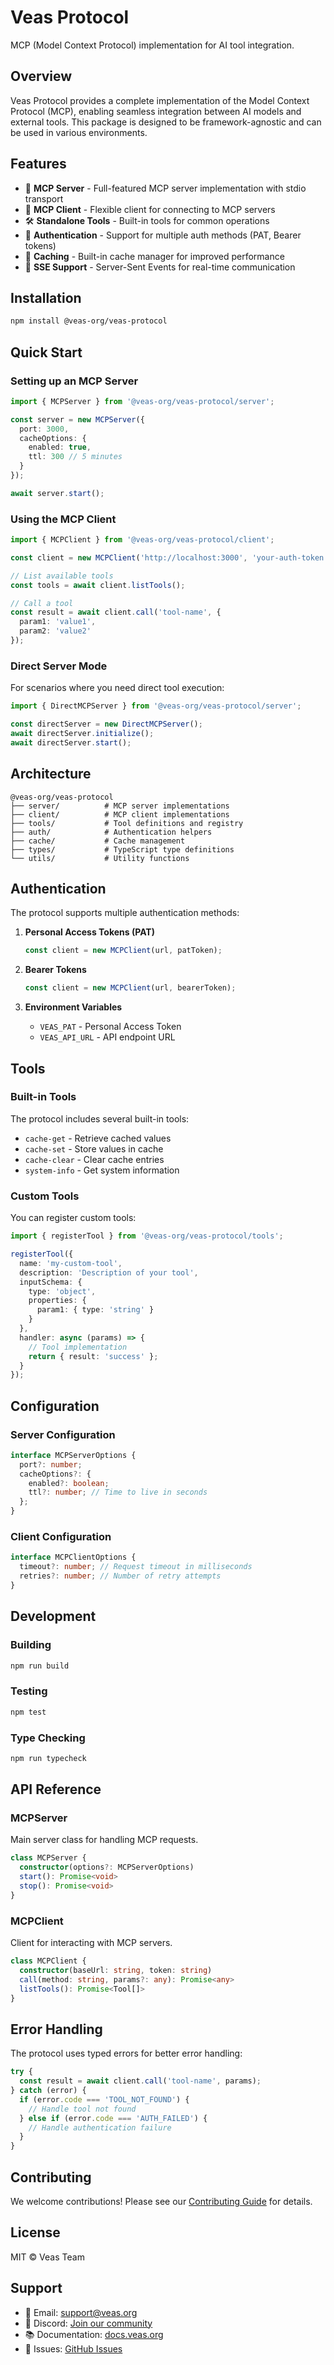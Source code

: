 # Veas Protocol

MCP (Model Context Protocol) implementation for AI tool integration.

## Overview

Veas Protocol provides a complete implementation of the Model Context Protocol (MCP), enabling seamless integration between AI models and external tools. This package is designed to be framework-agnostic and can be used in various environments.

## Features

- 🚀 **MCP Server** - Full-featured MCP server implementation with stdio transport
- 🔌 **MCP Client** - Flexible client for connecting to MCP servers
- 🛠️ **Standalone Tools** - Built-in tools for common operations
- 🔐 **Authentication** - Support for multiple auth methods (PAT, Bearer tokens)
- 💾 **Caching** - Built-in cache manager for improved performance
- 🔄 **SSE Support** - Server-Sent Events for real-time communication

## Installation

```bash
npm install @veas-org/veas-protocol
```

## Quick Start

### Setting up an MCP Server

```typescript
import { MCPServer } from '@veas-org/veas-protocol/server';

const server = new MCPServer({
  port: 3000,
  cacheOptions: {
    enabled: true,
    ttl: 300 // 5 minutes
  }
});

await server.start();
```

### Using the MCP Client

```typescript
import { MCPClient } from '@veas-org/veas-protocol/client';

const client = new MCPClient('http://localhost:3000', 'your-auth-token');

// List available tools
const tools = await client.listTools();

// Call a tool
const result = await client.call('tool-name', {
  param1: 'value1',
  param2: 'value2'
});
```

### Direct Server Mode

For scenarios where you need direct tool execution:

```typescript
import { DirectMCPServer } from '@veas-org/veas-protocol/server';

const directServer = new DirectMCPServer();
await directServer.initialize();
await directServer.start();
```

## Architecture

```
@veas-org/veas-protocol
├── server/          # MCP server implementations
├── client/          # MCP client implementations
├── tools/           # Tool definitions and registry
├── auth/            # Authentication helpers
├── cache/           # Cache management
├── types/           # TypeScript type definitions
└── utils/           # Utility functions
```

## Authentication

The protocol supports multiple authentication methods:

1. **Personal Access Tokens (PAT)**
   ```typescript
   const client = new MCPClient(url, patToken);
   ```

2. **Bearer Tokens**
   ```typescript
   const client = new MCPClient(url, bearerToken);
   ```

3. **Environment Variables**
   - `VEAS_PAT` - Personal Access Token
   - `VEAS_API_URL` - API endpoint URL

## Tools

### Built-in Tools

The protocol includes several built-in tools:

- `cache-get` - Retrieve cached values
- `cache-set` - Store values in cache
- `cache-clear` - Clear cache entries
- `system-info` - Get system information

### Custom Tools

You can register custom tools:

```typescript
import { registerTool } from '@veas-org/veas-protocol/tools';

registerTool({
  name: 'my-custom-tool',
  description: 'Description of your tool',
  inputSchema: {
    type: 'object',
    properties: {
      param1: { type: 'string' }
    }
  },
  handler: async (params) => {
    // Tool implementation
    return { result: 'success' };
  }
});
```

## Configuration

### Server Configuration

```typescript
interface MCPServerOptions {
  port?: number;
  cacheOptions?: {
    enabled?: boolean;
    ttl?: number; // Time to live in seconds
  };
}
```

### Client Configuration

```typescript
interface MCPClientOptions {
  timeout?: number; // Request timeout in milliseconds
  retries?: number; // Number of retry attempts
}
```

## Development

### Building

```bash
npm run build
```

### Testing

```bash
npm test
```

### Type Checking

```bash
npm run typecheck
```

## API Reference

### MCPServer

Main server class for handling MCP requests.

```typescript
class MCPServer {
  constructor(options?: MCPServerOptions)
  start(): Promise<void>
  stop(): Promise<void>
}
```

### MCPClient

Client for interacting with MCP servers.

```typescript
class MCPClient {
  constructor(baseUrl: string, token: string)
  call(method: string, params?: any): Promise<any>
  listTools(): Promise<Tool[]>
}
```

## Error Handling

The protocol uses typed errors for better error handling:

```typescript
try {
  const result = await client.call('tool-name', params);
} catch (error) {
  if (error.code === 'TOOL_NOT_FOUND') {
    // Handle tool not found
  } else if (error.code === 'AUTH_FAILED') {
    // Handle authentication failure
  }
}
```

## Contributing

We welcome contributions! Please see our [Contributing Guide](CONTRIBUTING.md) for details.

## License

MIT © Veas Team

## Support

- 📧 Email: support@veas.org
- 💬 Discord: [Join our community](https://discord.gg/veas)
- 📚 Documentation: [docs.veas.org](https://docs.veas.org)
- 🐛 Issues: [GitHub Issues](https://github.com/veas-org/veas-protocol/issues)